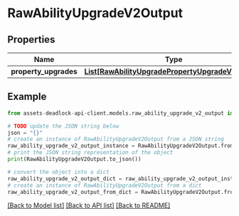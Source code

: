 # RawAbilityUpgradeV2Output


## Properties

Name | Type | Description | Notes
------------ | ------------- | ------------- | -------------
**property_upgrades** | [**List[RawAbilityUpgradePropertyUpgradeV2Output]**](RawAbilityUpgradePropertyUpgradeV2Output.md) |  | [optional] 

## Example

```python
from assets-deadlock-api-client.models.raw_ability_upgrade_v2_output import RawAbilityUpgradeV2Output

# TODO update the JSON string below
json = "{}"
# create an instance of RawAbilityUpgradeV2Output from a JSON string
raw_ability_upgrade_v2_output_instance = RawAbilityUpgradeV2Output.from_json(json)
# print the JSON string representation of the object
print(RawAbilityUpgradeV2Output.to_json())

# convert the object into a dict
raw_ability_upgrade_v2_output_dict = raw_ability_upgrade_v2_output_instance.to_dict()
# create an instance of RawAbilityUpgradeV2Output from a dict
raw_ability_upgrade_v2_output_from_dict = RawAbilityUpgradeV2Output.from_dict(raw_ability_upgrade_v2_output_dict)
```
[[Back to Model list]](../README.md#documentation-for-models) [[Back to API list]](../README.md#documentation-for-api-endpoints) [[Back to README]](../README.md)


